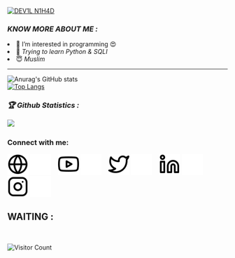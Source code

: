 [![DEV1L N1H4D](https://readme-typing-svg.herokuapp.com?color=%2300FF00&size=30&lines=HEY!+I'M+DN+NIHAD)](https://github.com/dnnihad)


<h3><b><i>KNOW MORE ABOUT ME :</i></b></h3>
<li> 👀 I’m interested in programming 😍</i></li>
<li> 🐍 <i>Trying to learn Python & SQLI</i></li>
<li> 😇 <i>Muslim</i></li>



******************************************

![Anurag's GitHub stats](https://github-readme-stats.vercel.app/api?username=dnnihad&show_icons=true&theme=radical)
<br>
[![Top Langs](https://github-readme-stats.vercel.app/api/top-langs/?username=dnnihad&layout=compact)](https://github.com/dnnihad)
<br>
<h3><b><i>🏆 Github Statistics :</i></b></h3>
<a href="https://github.com/dnnihad"><img width=550 src="https://github-profile-trophy.vercel.app/?username=dnnihad&theme=dracula&no-frame=true&title=Followers,Stars,Commit,Repository,Issues"/></a>

### Connect with me:

[![website](./img/globe-light.svg)](http://dnnihad.ml#gh-light-mode-only)
[![website](./img/globe-dark.svg)](http://dnnihad.ml#gh-dark-mode-only)
&nbsp;&nbsp;
[![YouTube](./img/youtube-light.svg)](https://youtube.com/channel/UCv1GtosBojsbCxew6irw5HQ#gh-light-mode-only)
[![YouTube](./img/youtube-dark.svg)](https://youtube.com/channel/UCv1GtosBojsbCxew6irw5HQ#gh-dark-mode-only)
&nbsp;&nbsp;
[![Twitter](./img/twitter-light.svg)](https://twitter.com/dnnihad#gh-light-mode-only)
[![Twitter](./img/twitter-dark.svg)](https://twitter.com/dnnihad#gh-dark-mode-only)
&nbsp;&nbsp;
[![Linkedin](./img/linkedin-light.svg)](https://linkedin.com/in/dnnihad#gh-light-mode-only)
[![Linkedin](./img/linkedin-dark.svg)](https://linkedin.com/in/dnnihad#gh-dark-mode-only)
&nbsp;&nbsp;
[![Instagram](./img/instagram-light.svg)](https://instagram.com/dnnihad#gh-light-mode-only)
[![Instagram](./img/instagram-dark.svg)](https://instagram.com/dnnihad#gh-dark-mode-only)

## WAITING :

<br>

![Visitor Count](https://profile-counter.glitch.me/dnnihad/count.svg)

